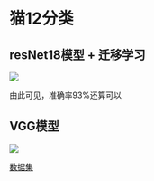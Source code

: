 # 猫12分类
## resNet18模型 + 迁移学习

![](https://hzh-1313930608.cos.ap-guangzhou.myqcloud.com/data/image/1685982700362.jpg)

由此可见，准确率93%还算可以
## VGG模型

![](https://hzh-1313930608.cos.ap-guangzhou.myqcloud.com/data/image/1685982808229.jpg)

[数据集](https://hzh-1313930608.cos.ap-guangzhou.myqcloud.com/data/dataset_cat12/data.rar)